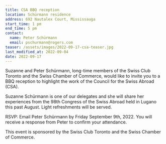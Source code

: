 ```yaml
---
title: CSA BBQ reception
location: Schürmann residence
address: 692 Nautalex Court, Mississauga
start_time: 1 pm
end_time: 5 pm
contact:
  name: Peter Schürmann
  email: pschurmann@rogers.com
teaser: /assets/images/2022-09-17-csa-teaser.jpg
last_modified_at: 2022-09-04
date: 2022-09-17
---
```


Suzanne and Peter Schürmann, long-time members of the Swiss Club Toronto and
the Swiss Chamber of Commerce, would like to invite you to a BBQ reception to
highlight the work of the Council for the Swiss Abroad (CSA).

Suzanne Schürmann is one of our delegates and she will share her experiences
from the 98th Congress of the Swiss Abroad held in Lugano this past August.
Light refreshments will be served.

RSVP: Email Peter Schürmann by Friday September 9th, 2022. You will receive a
response from Peter to confirm your attendance.

This event is sponsored by the Swiss Club Toronto and the Swiss Chamber of
Commerce.
